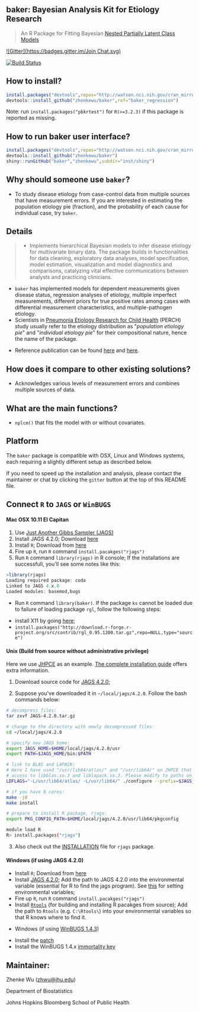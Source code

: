 **baker**: Bayesian Analysis Kit for Etiology Research
------
> An R Package for Fitting Bayesian [Nested Partially Latent Class Models](http://biostats.bepress.com/jhubiostat/paper276/) 

[![Gitter](https://badges.gitter.im/Join Chat.svg)](https://gitter.im/zhenkewu/baker?utm_source=badge&utm_medium=badge&utm_campaign=pr-badge&utm_content=badge)

[![Build Status](https://travis-ci.org/zhenkewu/baker.svg?branch=master)](https://travis-ci.org/zhenkewu/baker)

How to install?
--------------
```r
install.packages("devtools",repos="http://watson.nci.nih.gov/cran_mirror/")
devtools::install_github("zhenkewu/baker",ref="baker_regression")
```
Note: run `install.packages("pbkrtest")` for `R(>=3.2.3)` if this package is reported
as missing.

How to run baker user interface?
--------------------------------
```r
install.packages("devtools",repos="http://watson.nci.nih.gov/cran_mirror/")
devtools::install_github("zhenkewu/baker")
shiny::runGitHub("baker","zhenkewu",subdir="inst/shiny")
```

Why should someone use `baker`?
-------------------------------------

- To study disease etiology from case-control data from multiple sources that have measurement errors. If you are interested in estimating the population etiology pie (fraction), and the probability of each cause for individual case, try `baker`.

Details
-------------------------------------

> * Implements hierarchical Bayesian models to infer disease etiology for multivariate binary data. The package builds in functionalities for data cleaning, exploratory data analyses, model specification, model estimation, visualization and model diagnostics and comparisons, catalyzing vital effective communications between analysts and practicing clinicians. 
* `baker` has implemented models for dependent measurements given disease status, regression analyses of etiology, multiple imperfect measurements, different priors for true positive rates among cases with differential measurement characteristics, and multiple-pathogen etiology.
* Scientists in [Pneumonia Etiology Research for Child Health](http://www.jhsph.edu/research/centers-and-institutes/ivac/projects/perch/) (PERCH) study usually refer to the etiology distribution as "*population etiology pie*" and "*individual etiology pie*" for their compositional nature, hence the name of the package.

- Reference publication can be found [here](http://onlinelibrary.wiley.com/doi/10.1111/rssc.12101/abstract) and [here](http://biostats.bepress.com/jhubiostat/paper276/).

How does it compare to other existing solutions?
------------------------------------------------
- Acknowledges various levels of measurement errors and combines multiple sources
of data.

What are the main functions?
-----------------------------
- `nplcm()` that fits the model with or without covariates.

Platform
---------
The `baker` package is compatible with OSX, Linux and Windows systems, each requiring a slightly different setup as described below. 

If you need to speed up the installation and analysis, please contact the 
maintainer or chat by clicking the `gitter` button at the top of this README file. 

Connect `R` to `JAGS` or `WinBUGS`
----------------------------------
#### Mac OSX 10.11 El Capitan

1. Use [Just Another Gibbs Sampler (JAGS)](http://mcmc-jags.sourceforge.net/)
2. Install JAGS 4.2.0; Download [here](https://sourceforge.net/projects/mcmc-jags/files/JAGS/4.x/Mac%20OS%20X/)
3. Install `R`; Download from [here](https://cran.r-project.org/)
4. Fire up `R`, run `R` command `install.pacakges("rjags")`
5. Run `R` command `library(rjags)` in R console; If the installations are successfull, you'll see some notes like this:

~~~r
>library(rjags)
Loading required package: coda
Linked to JAGS 4.x.0
Loaded modules: basemod,bugs
~~~

- Run `R` command `library(baker)`. If the package `ks` cannot be loaded due to failure of loading package `rgl`, follow the following steps:
+ install X11 by going [here](http://xquartz.macosforge.org/trac/wiki/X112.7.7);
+ `install.packages("http://download.r-forge.r-project.org/src/contrib/rgl_0.95.1200.tar.gz",repo=NULL,type="source")`

#### Unix (Build from source without administrative privilege)

Here we use [JHPCE](https://jhpce.jhu.edu/) as an example. [The complete installation guide](https://sourceforge.net/projects/mcmc-jags/files/Manuals/4.x/) offers 
extra information. 

1. Download source code for [JAGS 4.2.0](https://sourceforge.net/projects/mcmc-jags/files/JAGS/4.x/Source/JAGS-4.2.0.tar.gz/download);

2. Suppose you've downloaded it in `~/local/jags/4.2.0`. Follow the bash commands below:

~~~bash
# decompress files:
tar zxvf JAGS-4.2.0.tar.gz

# change to the directory with newly decompressed files:
cd ~/local/jags/4.2.0 

# specify new JAGS home:
export JAGS_HOME=$HOME/local/jags/4.2.0/usr
export PATH=$JAGS_HOME/bin:$PATH

# link to BLAS and LAPACK:
# Here I have used "/usr/lib64/atlas/" and "/usr/lib64/" on JHPCE that give me
# access to libblas.so.3 and liblapack.so.3. Please modify to paths on your system.
LDFLAGS="-L/usr/lib64/atlas/ -L/usr/lib64/" ./configure --prefix=$JAGS_HOME --libdir=$JAGS_HOME/lib64 

# if you have 8 cores:
make -j8
make install

# prepare to install R package, rjags:
export PKG_CONFIG_PATH=$HOME/local/jags/4.2.0/usr/lib64/pkgconfig 

module load R
R> install.packages("rjags")
~~~ 
3. Also check out the [INSTALLATION](https://cran.r-project.org/web/packages/rjags/INSTALL) file for `rjags` package.



#### Windows (if using JAGS 4.2.0)

+ Install `R`; Download from [here](https://cran.r-project.org/)
+ Install [JAGS 4.2.0](https://sourceforge.net/projects/mcmc-jags/files/JAGS/4.x/Windows/); Add the path to JAGS 4.2.0 into the environmental variable (essential for R to find the jags program). See [this](http://superuser.com/questions/949560/how-do-i-set-system-environment-variables-in-windows-10) for setting environmental variables;
+ Fire up `R`, run `R` command `install.pacakges("rjags")`
+ Install [`Rtools`](https://cran.r-project.org/bin/windows/Rtools/) (for building and installing R pacakges from source); Add the path to `Rtools` (e.g. `C:\Rtools\`) into your environmental variables so that R knows where to find it. 

- Windows (if using [WinBUGS 1.4.3](http://www.mrc-bsu.cam.ac.uk/software/bugs/the-bugs-project-winbugs/))
+ Install the [patch](http://www.mrc-bsu.cam.ac.uk/software/bugs/the-bugs-project-winbugs/the-bugs-project-winbugs-patches/)
+ Install the WinBUGS 1.4.x [immortality key](http://www.mrc-bsu.cam.ac.uk/software/bugs/the-bugs-project-winbugs/)

Maintainer:
--------------------------

Zhenke Wu (zhwu@jhu.edu)

Department of Biostatistics

Johns Hopkins Bloomberg School of Public Health
